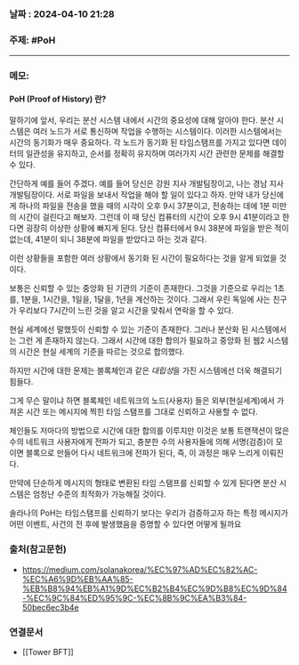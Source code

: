 
### 날짜 : 2024-04-10 21:28

### 주제: #PoH


---
### 메모:
#### PoH (Proof of History) 란?

말하기에 앞서, 우리는 분산 시스템 내에서 시간의 중요성에 대해 알아야 한다. 
분산 시스템은 여러 노드가 서로 통신하며 작업을 수행하는 시스템이다. 이러한 시스템에서는 시간의 동기화가 매우 중요하다.
각 노드가 동기화 된 타임스탬프를 가지고 있다면 데이터의 일관성을 유지하고, 순서를 정확히 유지하며 여러가지 시간 관련한 문제를 해결할 수 있다. 

간단하게 예를 들어 주겠다. 
예를 들어 당신은 강원 지사 개발팀장이고, 나는 경남 지사 개발팀장이다.
서로 파일을 보내서 작업을 해야 할 일이 있다고 하자.
만약 내가 당신에게 하나의 파일을 전송을 했을 때의 시각이 오후 9시 37분이고, 전송하는 데에 1분 미만의 시간이 걸린다고 해보자. 
그런데 이 때 당신 컴퓨터의 시간이 오후 9시 41분이라고 한다면 
굉장히 이상한 상황에 빠지게 된다. 
당신 컴퓨터에서 9시 38분에 파일을 받은 적이 없는데, 41분이 되니 38분에 파일을 받았다고 하는 것과 같다. 

이런 상황들을 포함한 여러 상황에서 동기화 된 시간이 필요하다는 것을 알게 되었을 것이다. 

보통은 신뢰할 수 있는 중앙화 된 기관의 기준이 존재한다. 
그것을 기준으로 우리는 1초를, 1분을, 1시간을, 1일을, 1달을, 1년을 계산하는 것이다. 
그래서 우린 독일에 사는 친구가 우리보다 7시간이 느린 것을 알고 시간을 맞춰서 연락을 할 수 있다.

현실 세계에선 말했듯이 신뢰할 수 있는 기준이 존재한다. 
그러나 분산화 된 시스템에서는 그런 게 존재하지 않는다. 그래서 시간에 대한 합의가 필요하고 중앙화 된 웹2 시스템의 시간은 현실 세계의 기준을 따르는 것으로 합의했다.

하지만 시간에 대한 문제는 블록체인과 같은 *대립성*을 가진 시스템에선 더욱 해결되기 힘들다.

그게 무슨 말이냐 하면 블록체인 네트워크의 노드(사용자) 들은 외부(현실세계)에서 가져온 시간 또는 메시지에 찍힌 타임 스탬프를 그대로 신뢰하고 사용할 수 없다.

체인들도 저마다의 방법으로 시간에 대한 합의를 이루지만 이것은 보통 트랜잭션이 많은 수의 네트워크 사용자에게 전파가 되고, 충분한 수의 사용자들에 의해 서명(검증)이 모이면 블록으로 만들어 다시 네트워크에 전파가 된다,
즉, 이 과정은 매우 느리게 이뤄진다.

만약에 단순하게 메시지의 형태로 변환된 타임 스탬프를 신뢰할 수 있게 된다면 분산 시스템은 엄청난 수준의 최적화가 가능해질 것이다.

솔라나의 PoH는 타임스탬프를 신뢰하기 보다는 우리가 검증하고자 하는 특정 메시지가 어떤 이벤트, 사건의 전 후에 발생했음을 증명할 수 있다면 어떻게 될까요 

### 출처(참고문헌)
-  https://medium.com/solanakorea/%EC%97%AD%EC%82%AC-%EC%A6%9D%EB%AA%85-%EB%B8%94%EB%A1%9D%EC%B2%B4%EC%9D%B8%EC%9D%84-%EC%9C%84%ED%95%9C-%EC%8B%9C%EA%B3%84-50bec6ec3b4e

### 연결문서
- [[Tower BFT]]